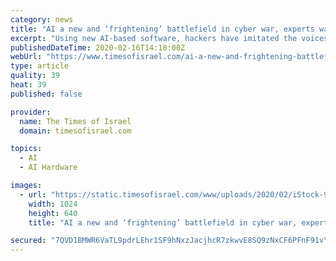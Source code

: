 ```yaml
---
category: news
title: "AI a new and ‘frightening’ battlefield in cyber war, experts warn"
excerpt: "Using new AI-based software, hackers have imitated the voices of a number of senior company ... and although the concept has been around since the 1950s it is only now enjoying a resurgence made possible by chips’ higher computational power. The artificial intelligence market is expected to grow almost 37% annually and reach $191 billion ..."
publishedDateTime: 2020-02-16T14:18:00Z
webUrl: "https://www.timesofisrael.com/ai-a-new-and-frightening-battlefield-in-cyber-war-experts-warn/"
type: article
quality: 39
heat: 39
published: false

provider:
  name: The Times of Israel
  domain: timesofisrael.com

topics:
  - AI
  - AI Hardware

images:
  - url: "https://static.timesofisrael.com/www/uploads/2020/02/iStock-940989286-e1581494519396-1024x640.jpg"
    width: 1024
    height: 640
    title: "AI a new and ‘frightening’ battlefield in cyber war, experts warn"

secured: "7QVD1BMWR6VaTL9pdrLEhr1SF9hNxzJacjhcR7zkwvE8SQ9zNxCF6PFnF91vYWXfVZNhjxtby9ek1cy7bQx+iYmSP59h++9YHbZ8kH3E6hstpGKL93ehDbXLVWXx36F+EfMCx4UmUNheLidikmjbo+tsH/Rj0tMs0JNMKSmf7gLM7Os9Qyow0DS/sj6Bl+z2bL1JLBeCUO1/nVqALyDaz2zeLpoz+hTYr6JYeatqNXdPDhJVpeAUh9gyn3X/NbdAWPQufCLjyU+psq5++jiRLteanD1SkWh8LIxjkfO6MPyJVaOye76zj6Aq/NcyX5M+OAHTaF7skqYuaHxTlXda+XL5J14yG5awXq5Hvxq141ES5dlyv2IlxPlhp5UQHbGhg9Kjmg/J+x1U4z9kCpz1nGWAnKVgd5keSbODZ+QbMmjFLisgMYjvGh3Ll68cC0ENBoHXAk81fetUve0K9+KmgoCZvEdSEkJ+xCupOqWuA0k=;ETYNHHtDWDDgYe9710vVzg=="
---
```



